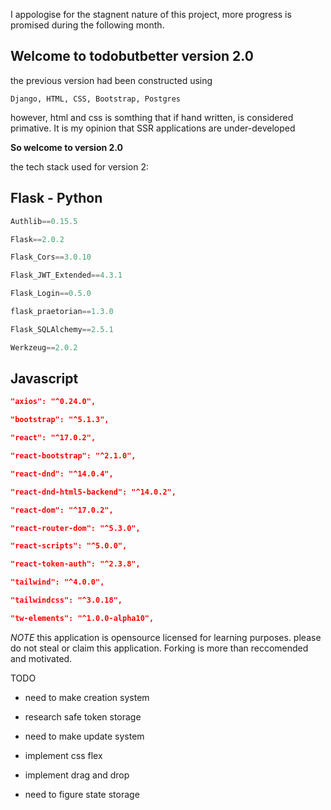 I appologise for the stagnent nature of this project, more progress is promised during the following month. 

## Welcome to todobutbetter version 2.0

the previous version had been constructed using

```
Django, HTML, CSS, Bootstrap, Postgres
```

however, html and css is somthing that if hand written, is considered primative. It is my opinion that SSR applications are under-developed

**So welcome to version 2.0**

  

the tech stack used for version 2: 

Flask - Python
-
```py
Authlib==0.15.5

Flask==2.0.2

Flask_Cors==3.0.10

Flask_JWT_Extended==4.3.1

Flask_Login==0.5.0

flask_praetorian==1.3.0

Flask_SQLAlchemy==2.5.1

Werkzeug==2.0.2
```

Javascript
-
```json
"axios": "^0.24.0",

"bootstrap": "^5.1.3",

"react": "^17.0.2",

"react-bootstrap": "^2.1.0",

"react-dnd": "^14.0.4",

"react-dnd-html5-backend": "^14.0.2",

"react-dom": "^17.0.2",

"react-router-dom": "^5.3.0",

"react-scripts": "^5.0.0",

"react-token-auth": "^2.3.8",

"tailwind": "^4.0.0",

"tailwindcss": "^3.0.18",

"tw-elements": "^1.0.0-alpha10",
```
*NOTE*
this application is opensource licensed for learning purposes. 
please do not steal or claim this application. 
Forking is more than reccomended and motivated. 
  

TODO

- need to make creation system
- research safe token storage
- need to make update system

- implement css flex

- implement drag and drop

- need to figure state storage
